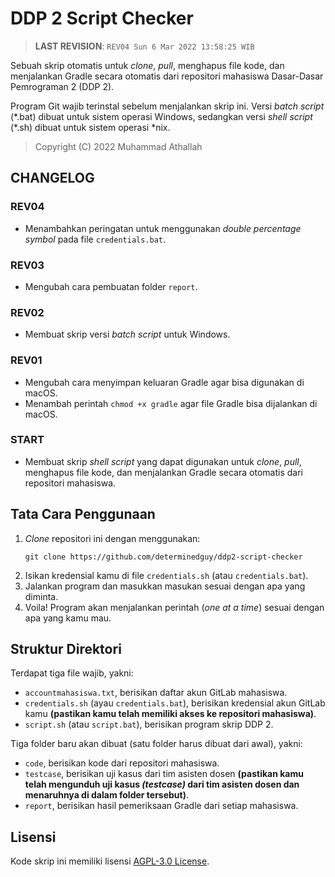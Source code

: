 # DDP 2 Script Checker

> **LAST REVISION**: `REV04 Sun 6 Mar 2022 13:58:25 WIB`

Sebuah skrip otomatis untuk _clone_, _pull_, menghapus file kode, dan menjalankan Gradle secara otomatis dari repositori mahasiswa Dasar-Dasar Pemrograman 2 (DDP 2).

Program Git wajib terinstal sebelum menjalankan skrip ini. Versi _batch script_ (\*.bat) dibuat untuk sistem operasi Windows, sedangkan versi _shell script_ (\*.sh) dibuat untuk sistem operasi *nix.

> Copyright (C) 2022 Muhammad Athallah

## CHANGELOG

### REV04
- Menambahkan peringatan untuk menggunakan _double percentage symbol_ pada file `credentials.bat`.

### REV03
- Mengubah cara pembuatan folder `report`.

### REV02
- Membuat skrip versi _batch script_ untuk Windows.

### REV01
- Mengubah cara menyimpan keluaran Gradle agar bisa digunakan di macOS.
- Menambah perintah `chmod +x gradle` agar file Gradle bisa dijalankan di macOS.

### START
- Membuat skrip _shell script_ yang dapat digunakan untuk _clone_, _pull_, menghapus file kode, dan menjalankan Gradle secara otomatis dari repositori mahasiswa.

## Tata Cara Penggunaan

1. _Clone_ repositori ini dengan menggunakan:<br>
    ```
    git clone https://github.com/determinedguy/ddp2-script-checker
    ```
2. Isikan kredensial kamu di file `credentials.sh` (atau `credentials.bat`).
3. Jalankan program dan masukkan masukan sesuai dengan apa yang diminta.
4. Voila! Program akan menjalankan perintah (_one at a time_) sesuai dengan apa yang kamu mau.

## Struktur Direktori

Terdapat tiga file wajib, yakni:
- `accountmahasiswa.txt`, berisikan daftar akun GitLab mahasiswa.
- `credentials.sh` (ayau `credentials.bat`), berisikan kredensial akun GitLab kamu **(pastikan kamu telah memiliki akses ke repositori mahasiswa)**.
- `script.sh` (atau `script.bat`), berisikan program skrip DDP 2.

Tiga folder baru akan dibuat (satu folder harus dibuat dari awal), yakni:
- `code`, berisikan kode dari repositori mahasiswa.
- `testcase`, berisikan uji kasus dari tim asisten dosen **(pastikan kamu telah mengunduh uji kasus _(testcase)_ dari tim asisten dosen dan menaruhnya di dalam folder tersebut)**.
- `report`, berisikan hasil pemeriksaan Gradle dari setiap mahasiswa.

## Lisensi

Kode skrip ini memiliki lisensi [AGPL-3.0 License](LICENSE).
 
